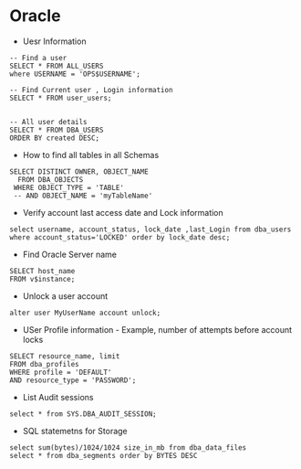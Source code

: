 Oracle
======


* Uesr Information
```
-- Find a user 
SELECT * FROM ALL_USERS
where USERNAME = 'OPS$USERNAME';

-- Find Current user , Login information
SELECT * FROM user_users;


-- All user details
SELECT * FROM DBA_USERS
ORDER BY created DESC;

```

* How to find all tables in all Schemas 
```
SELECT DISTINCT OWNER, OBJECT_NAME 
  FROM DBA_OBJECTS
 WHERE OBJECT_TYPE = 'TABLE'
 -- AND OBJECT_NAME = 'myTableName'
 ```

* Verify account last access date and Lock information
```
select username, account_status, lock_date ,last_Login from dba_users where account_status='LOCKED' order by lock_date desc;
```

* Find Oracle Server name
```
SELECT host_name
FROM v$instance;
```

* Unlock a user account
```
alter user MyUserName account unlock;
```

* USer Profile information - Example, number of attempts before account locks
```
SELECT resource_name, limit
FROM dba_profiles 
WHERE profile = 'DEFAULT'
AND resource_type = 'PASSWORD';
```

* List Audit sessions
```
select * from SYS.DBA_AUDIT_SESSION;
```


* SQL statemetns for Storage 
```
select sum(bytes)/1024/1024 size_in_mb from dba_data_files
select * from dba_segments order by BYTES DESC
```
